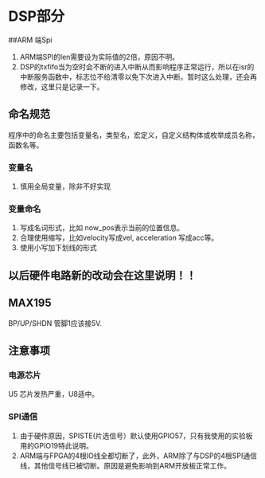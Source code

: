 # DSP部分

##ARM 端Spi


1. ARM端SPI的len需要设为实际值的2倍，原因不明。
2. DSP的txfifo当为空时会不断的进入中断从而影响程序正常运行，所以在isr的中断服务函数中，标志位不给清零以免下次进入中断。暂时这么处理，还会再修改，这里只是记录一下。

## 命名规范
程序中的命名主要包括变量名，类型名，宏定义，自定义结构体或枚举成员名称，函数名等。

### 变量名

1. 慎用全局变量，除非不好实现
### 变量命名
1. 写成名词形式，比如 now_pos表示当前的位置信息。
2. 合理使用缩写，比如velocity写成vel, acceleration 写成acc等。
2. 使用小写加下划线的形式

 

**以后硬件电路新的改动会在这里说明！！**
----
## MAX195
BP/UP/SHDN 管脚1应该接5V.

## 注意事项
### 电源芯片
U5 芯片发热严重，U8适中。

### SPI通信
1. 由于硬件原因，SPISTE(片选信号）默认使用GPIO57，只有我使用的实验板用的GPIO19特此说明。
2. ARM端与FPGA的4根IO线全都切断了，此外，ARM除了与DSP的4根SPI通信线，其他信号线已被切断。原因是避免影响到ARM开放板正常工作。